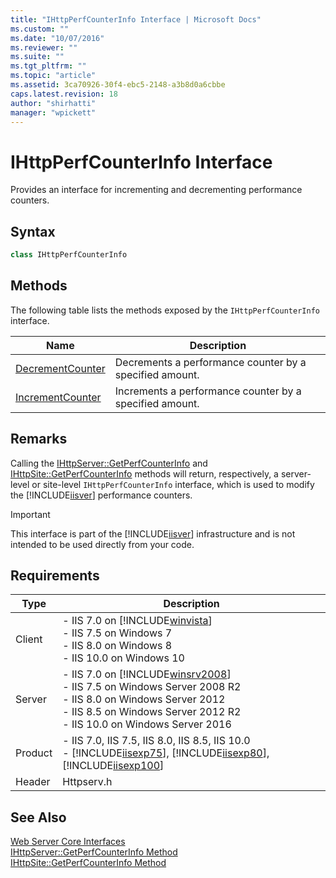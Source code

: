 ```yaml
---
title: "IHttpPerfCounterInfo Interface | Microsoft Docs"
ms.custom: ""
ms.date: "10/07/2016"
ms.reviewer: ""
ms.suite: ""
ms.tgt_pltfrm: ""
ms.topic: "article"
ms.assetid: 3ca70926-30f4-ebc5-2148-a3b8d0a6cbbe
caps.latest.revision: 18
author: "shirhatti"
manager: "wpickett"
---
```

# IHttpPerfCounterInfo Interface
Provides an interface for incrementing and decrementing performance counters.  
  
## Syntax  
  
```cpp  
class IHttpPerfCounterInfo  
```  
  
## Methods  
 The following table lists the methods exposed by the `IHttpPerfCounterInfo` interface.  
  
|Name|Description|  
|----------|-----------------|  
|[DecrementCounter](../../web-development-reference\native-code-api-reference/ihttpperfcounterinfo-decrementcounter-method.md)|Decrements a performance counter by a specified amount.|  
|[IncrementCounter](../../web-development-reference\native-code-api-reference/ihttpperfcounterinfo-incrementcounter-method.md)|Increments a performance counter by a specified amount.|  
  
## Remarks  
 Calling the [IHttpServer::GetPerfCounterInfo](../../web-development-reference\native-code-api-reference/ihttpserver-getperfcounterinfo-method.md) and [IHttpSite::GetPerfCounterInfo](../../web-development-reference\native-code-api-reference/ihttpsite-getperfcounterinfo-method.md) methods will return, respectively, a server-level or site-level `IHttpPerfCounterInfo` interface, which is used to modify the [!INCLUDE[iisver](../../wmi-provider/includes/iisver-md.md)] performance counters.  
  
> [!IMPORTANT]
>  This interface is part of the [!INCLUDE[iisver](../../wmi-provider/includes/iisver-md.md)] infrastructure and is not intended to be used directly from your code.  
  
## Requirements  
  
|Type|Description|  
|----------|-----------------|  
|Client|-   IIS 7.0 on [!INCLUDE[winvista](../../wmi-provider/includes/winvista-md.md)]<br />-   IIS 7.5 on Windows 7<br />-   IIS 8.0 on Windows 8<br />-   IIS 10.0 on Windows 10|  
|Server|-   IIS 7.0 on [!INCLUDE[winsrv2008](../../wmi-provider/includes/winsrv2008-md.md)]<br />-   IIS 7.5 on Windows Server 2008 R2<br />-   IIS 8.0 on Windows Server 2012<br />-   IIS 8.5 on Windows Server 2012 R2<br />-   IIS 10.0 on Windows Server 2016|  
|Product|-   IIS 7.0, IIS 7.5, IIS 8.0, IIS 8.5, IIS 10.0<br />-   [!INCLUDE[iisexp75](../../web-development-reference/native-code-api-reference/includes/iisexp75-md.md)], [!INCLUDE[iisexp80](../../web-development-reference/native-code-api-reference/includes/iisexp80-md.md)], [!INCLUDE[iisexp100](../../web-development-reference/native-code-api-reference/includes/iisexp100-md.md)]|  
|Header|Httpserv.h|  
  
## See Also  
 [Web Server Core Interfaces](../../web-development-reference\native-code-api-reference/web-server-core-interfaces.md)   
 [IHttpServer::GetPerfCounterInfo Method](../../web-development-reference\native-code-api-reference/ihttpserver-getperfcounterinfo-method.md)   
 [IHttpSite::GetPerfCounterInfo Method](../../web-development-reference\native-code-api-reference/ihttpsite-getperfcounterinfo-method.md)